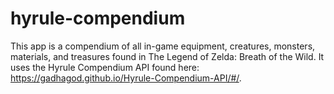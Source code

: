 # hyrule-compendium
This app is a compendium of all in-game equipment, creatures, monsters, materials, and treasures found in The Legend of Zelda: Breath of the Wild.
It uses the Hyrule Compendium API found here: https://gadhagod.github.io/Hyrule-Compendium-API/#/.
